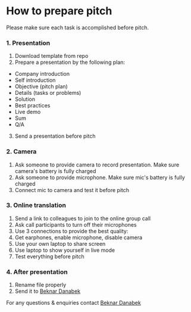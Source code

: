 # How to prepare pitch 

Please make sure each task is accomplished before pitch.

### 1. Presentation
1. Download template from repo
2. Prepare a presentation by the following plan:
- Company introduction
- Self introduction
- Objective (pitch plan)
- Details (tasks or problems)
- Solution
- Best practices
- Live demo
- Sum
- Q/A
3. Send a presentation before pitch


### 2. Camera
1. Ask someone to provide camera to record presentation. Make sure camera's battery is fully charged
2. Ask someone to provide microphone. Make sure mic's battery is fully charged
3. Connect mic to camera and test it before pitch


### 3. Online translation
1. Send a link to colleagues to join to the online group call
2. Ask call participants to turn off their microphones
3. Use 3 connections to provide the best quality:
1. Get earphones, enable microphone, disable camera
2. Use your own laptop to share screen
3. Use laptop to show yourself in live mode
4. Test everything before pitch

### 4. After presentation
1. Rename file properly
2. Send it to [Beknar Danabek](https://t.me/beknar)

For any questions & enquiries contact [Beknar Danabek](https://t.me/beknar)
